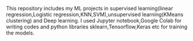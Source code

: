 This repository includes my ML projects in supervised learning(linear regression,Logistic regression,KNN,SVM),unsupervised learning(KMeans clustering) and Deep learning.
I used Jupyter notebook,Google Colab for writing codes and python libraries sklearn,Tensorflow,Keras etc for training the models.

